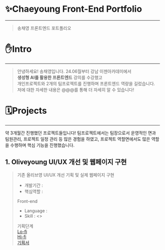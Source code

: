 # ✨Chaeyoung Front-End Portfolio
***
> 송채영 프론트엔드 포트폴리오

# ✋Intro
***
> 안녕하세요! 송채영입니다.
> 24.06월부터 강남 이젠아카데미에서 <br/>
> **생성형 AI를 활용한 프론트엔드** 강의를 수강했고 <br/>
> 개인프로젝트와 2개의 팀프로젝트를 진행하며 프론트엔드 역량을 길렀습니다. <br/>
> 저에 대한 자세한 내용은 @@@를 통해 더 자세히 알 수 있습니다! <br/>

# 🗓️Projects
***
약 3개월간 진행했던 프로젝트들입니다!
팀프로젝트에서는 팀장으로서 운영적인 면과 팀원관리, 프로젝트 일정 관리 등 많은 경험을 하였고,
프로젝트 역할면에서도 많은 역할을 수행하며 핵심 기능을 진행했습니다.

## 1. Oliveyoung UI/UX 개선 및 웹페이지 구현
> 기존 올리브영 UI/UX 개선 기획 및 실제 웹페이지 구현
> - 개발기간 :
> - 핵심역할 :
>
> Front-end
> - Language :
> - Skill :
>   <<Link>>
>
> 기획단계 <br/>
> <a href="">Lo-fi</a>  <br/>
> <a href="">Hi-fi</a>  <br/>
> <a href="">기획서</a>  <br/>
